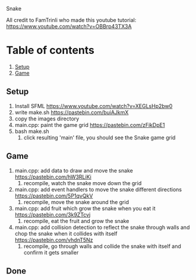 Snake

All credit to FamTrinli who made this youtube tutorial: https://www.youtube.com/watch?v=OBBrp43TX3A

# Table of contents
1. [Setup](#setup)
1. [Game](#game)

## Setup <a name="setup"></a>

1. Install SFML https://www.youtube.com/watch?v=XEGLsHp2bw0
1. write make.sh https://pastebin.com/buiAJkmX
1. copy the images directory
1. main.cpp: paint the game grid https://pastebin.com/zFikDpE1
1. bash make.sh
    1. click resulting 'main' file, you should see the Snake game grid

## Game <a name="game"></a>

1. main.cpp: add data to draw and move the snake https://pastebin.com/hW3RLiKi
    1. recompile, watch the snake move down the grid
1. main.cpp: add event handlers to move the snake different directions https://pastebin.com/5P1qvQkV
    1. recompile, move the snake around the grid
1. main.cpp: add fruit which grow the snake when you eat it https://pastebin.com/3k9ZTcvj
    1. recompile, eat the fruit and grow the snake
1. main.cpp: add collision detection to reflect the snake through walls and chop the snake when it collides with itself https://pastebin.com/vhdnT5Nz
    1. recompile, go through walls and collide the snake with itself and confirm it gets smaller

## Done



